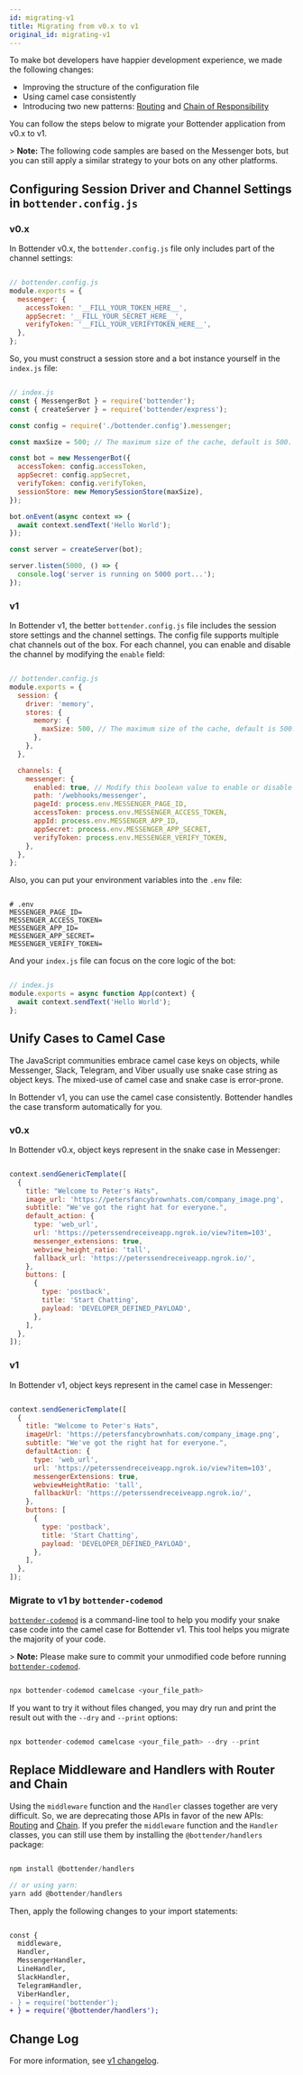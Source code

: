 ```yaml
---
id: migrating-v1
title: Migrating from v0.x to v1
original_id: migrating-v1
---
```

To make bot developers have happier development experience, we made the following changes:

-   Improving the structure of the configuration file
-   Using camel case consistently
-   Introducing two new patterns: [Routing](the-basics-routing.md) and [Chain of Responsibility](the-basics-chain.md)

You can follow the steps below to migrate your Bottender application from v0.x to v1.

&gt; **Note:** The following code samples are based on the Messenger bots, but you can still apply a similar strategy to your bots on any other platforms.

## Configuring Session Driver and Channel Settings in `bottender.config.js`

### v0.x

In Bottender v0.x, the `bottender.config.js` file only includes part of the channel settings:

```js

// bottender.config.js
module.exports = {
  messenger: {
    accessToken: '__FILL_YOUR_TOKEN_HERE__',
    appSecret: '__FILL_YOUR_SECRET_HERE__',
    verifyToken: '__FILL_YOUR_VERIFYTOKEN_HERE__',
  },
};

```

So, you must construct a session store and a bot instance yourself in the `index.js` file:

```js

// index.js
const { MessengerBot } = require('bottender');
const { createServer } = require('bottender/express');

const config = require('./bottender.config').messenger;

const maxSize = 500; // The maximum size of the cache, default is 500.

const bot = new MessengerBot({
  accessToken: config.accessToken,
  appSecret: config.appSecret,
  verifyToken: config.verifyToken,
  sessionStore: new MemorySessionStore(maxSize),
});

bot.onEvent(async context => {
  await context.sendText('Hello World');
});

const server = createServer(bot);

server.listen(5000, () => {
  console.log('server is running on 5000 port...');
});

```

### v1

In Bottender v1, the better `bottender.config.js` file includes the session store settings and the channel settings. The config file supports multiple chat channels out of the box. For each channel, you can enable and disable the channel by modifying the `enable` field:

```js

// bottender.config.js
module.exports = {
  session: {
    driver: 'memory',
    stores: {
      memory: {
        maxSize: 500, // The maximum size of the cache, default is 500.
      },
    },
  },

  channels: {
    messenger: {
      enabled: true, // Modify this boolean value to enable or disable
      path: '/webhooks/messenger',
      pageId: process.env.MESSENGER_PAGE_ID,
      accessToken: process.env.MESSENGER_ACCESS_TOKEN,
      appId: process.env.MESSENGER_APP_ID,
      appSecret: process.env.MESSENGER_APP_SECRET,
      verifyToken: process.env.MESSENGER_VERIFY_TOKEN,
    },
  },
};

```

Also, you can put your environment variables into the `.env` file:

```

# .env
MESSENGER_PAGE_ID=
MESSENGER_ACCESS_TOKEN=
MESSENGER_APP_ID=
MESSENGER_APP_SECRET=
MESSENGER_VERIFY_TOKEN=

```

And your `index.js` file can focus on the core logic of the bot:

```js

// index.js
module.exports = async function App(context) {
  await context.sendText('Hello World');
};

```

## Unify Cases to Camel Case

The JavaScript communities embrace camel case keys on objects, while Messenger, Slack, Telegram, and Viber usually use snake case string as object keys. The mixed-use of camel case and snake case is error-prone.

In Bottender v1, you can use the camel case consistently. Bottender handles the case transform automatically for you.

### v0.x

In Bottender v0.x, object keys represent in the snake case in Messenger:

```js

context.sendGenericTemplate([
  {
    title: "Welcome to Peter's Hats",
    image_url: 'https://petersfancybrownhats.com/company_image.png',
    subtitle: "We've got the right hat for everyone.",
    default_action: {
      type: 'web_url',
      url: 'https://peterssendreceiveapp.ngrok.io/view?item=103',
      messenger_extensions: true,
      webview_height_ratio: 'tall',
      fallback_url: 'https://peterssendreceiveapp.ngrok.io/',
    },
    buttons: [
      {
        type: 'postback',
        title: 'Start Chatting',
        payload: 'DEVELOPER_DEFINED_PAYLOAD',
      },
    ],
  },
]);

```

### v1

In Bottender v1, object keys represent in the camel case in Messenger:

```js

context.sendGenericTemplate([
  {
    title: "Welcome to Peter's Hats",
    imageUrl: 'https://petersfancybrownhats.com/company_image.png',
    subtitle: "We've got the right hat for everyone.",
    defaultAction: {
      type: 'web_url',
      url: 'https://peterssendreceiveapp.ngrok.io/view?item=103',
      messengerExtensions: true,
      webviewHeightRatio: 'tall',
      fallbackUrl: 'https://peterssendreceiveapp.ngrok.io/',
    },
    buttons: [
      {
        type: 'postback',
        title: 'Start Chatting',
        payload: 'DEVELOPER_DEFINED_PAYLOAD',
      },
    ],
  },
]);

```

### Migrate to v1 by `bottender-codemod`

[`bottender-codemod`](https://github.com/bottenderjs/bottender-codemod) is a command-line tool to help you modify your snake case code into the camel case for Bottender v1. This tool helps you migrate the majority of your code.

&gt; **Note:** Please make sure to commit your unmodified code before running [`bottender-codemod`](https://github.com/bottenderjs/bottender-codemod).

```js

npx bottender-codemod camelcase <your_file_path>

```

If you want to try it without files changed, you may dry run and print the result out with the `--dry` and `--print` options:

```js

npx bottender-codemod camelcase <your_file_path> --dry --print

```

## Replace Middleware and Handlers with Router and Chain

Using the `middleware` function and the `Handler` classes together are very difficult. So, we are deprecating those APIs in favor of the new APIs: [Routing](the-basics-routing.md) and [Chain](the-basics-chain.md). If you prefer the `middleware` function and the `Handler` classes, you can still use them by installing the `@bottender/handlers` package:

```js

npm install @bottender/handlers

// or using yarn:
yarn add @bottender/handlers

```

Then, apply the following changes to your import statements:

```diff

const {
  middleware,
  Handler,
  MessengerHandler,
  LineHandler,
  SlackHandler,
  TelegramHandler,
  ViberHandler,
- } = require('bottender');
+ } = require('@bottender/handlers');

```

## Change Log

For more information, see [v1 changelog](https://github.com/Yoctol/bottender/releases/tag/v1.0.0).
